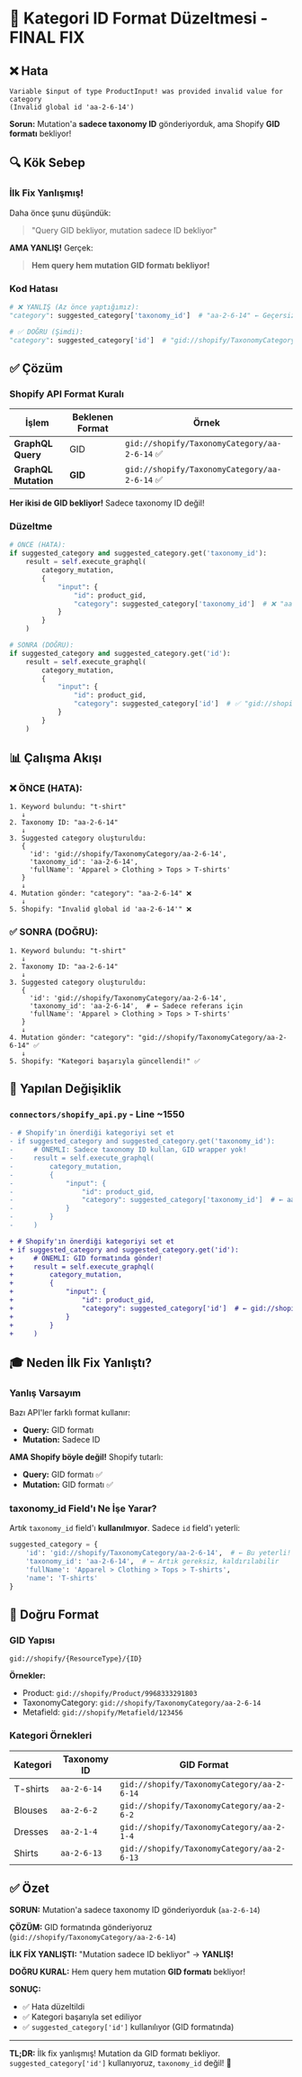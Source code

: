 # 🔧 Kategori ID Format Düzeltmesi - FINAL FIX

## ❌ Hata

```
Variable $input of type ProductInput! was provided invalid value for category 
(Invalid global id 'aa-2-6-14')
```

**Sorun:** Mutation'a **sadece taxonomy ID** gönderiyorduk, ama Shopify **GID formatı** bekliyor!

## 🔍 Kök Sebep

### İlk Fix Yanlışmış!

Daha önce şunu düşündük:
> "Query GID bekliyor, mutation sadece ID bekliyor"

**AMA YANLIŞ!** Gerçek:
> **Hem query hem mutation GID formatı bekliyor!**

### Kod Hatası

```python
# ❌ YANLIŞ (Az önce yaptığımız):
"category": suggested_category['taxonomy_id']  # "aa-2-6-14" ← Geçersiz!

# ✅ DOĞRU (Şimdi):
"category": suggested_category['id']  # "gid://shopify/TaxonomyCategory/aa-2-6-14" ← Geçerli!
```

## ✅ Çözüm

### Shopify API Format Kuralı

| İşlem | Beklenen Format | Örnek |
|-------|----------------|-------|
| **GraphQL Query** | GID | `gid://shopify/TaxonomyCategory/aa-2-6-14` ✅ |
| **GraphQL Mutation** | **GID** | `gid://shopify/TaxonomyCategory/aa-2-6-14` ✅ |

**Her ikisi de GID bekliyor!** Sadece taxonomy ID değil!

### Düzeltme

```python
# ÖNCE (HATA):
if suggested_category and suggested_category.get('taxonomy_id'):
    result = self.execute_graphql(
        category_mutation,
        {
            "input": {
                "id": product_gid,
                "category": suggested_category['taxonomy_id']  # ❌ "aa-2-6-14"
            }
        }
    )

# SONRA (DOĞRU):
if suggested_category and suggested_category.get('id'):
    result = self.execute_graphql(
        category_mutation,
        {
            "input": {
                "id": product_gid,
                "category": suggested_category['id']  # ✅ "gid://shopify/TaxonomyCategory/aa-2-6-14"
            }
        }
    )
```

## 📊 Çalışma Akışı

### ❌ ÖNCE (HATA):

```
1. Keyword bulundu: "t-shirt"
   ↓
2. Taxonomy ID: "aa-2-6-14"
   ↓
3. Suggested category oluşturuldu:
   {
     'id': 'gid://shopify/TaxonomyCategory/aa-2-6-14',
     'taxonomy_id': 'aa-2-6-14',
     'fullName': 'Apparel > Clothing > Tops > T-shirts'
   }
   ↓
4. Mutation gönder: "category": "aa-2-6-14" ❌
   ↓
5. Shopify: "Invalid global id 'aa-2-6-14'" ❌
```

### ✅ SONRA (DOĞRU):

```
1. Keyword bulundu: "t-shirt"
   ↓
2. Taxonomy ID: "aa-2-6-14"
   ↓
3. Suggested category oluşturuldu:
   {
     'id': 'gid://shopify/TaxonomyCategory/aa-2-6-14',
     'taxonomy_id': 'aa-2-6-14',  # ← Sadece referans için
     'fullName': 'Apparel > Clothing > Tops > T-shirts'
   }
   ↓
4. Mutation gönder: "category": "gid://shopify/TaxonomyCategory/aa-2-6-14" ✅
   ↓
5. Shopify: "Kategori başarıyla güncellendi!" ✅
```

## 📝 Yapılan Değişiklik

### `connectors/shopify_api.py` - Line ~1550

```diff
- # Shopify'ın önerdiği kategoriyi set et
- if suggested_category and suggested_category.get('taxonomy_id'):
-     # ÖNEMLI: Sadece taxonomy ID kullan, GID wrapper yok!
-     result = self.execute_graphql(
-         category_mutation,
-         {
-             "input": {
-                 "id": product_gid,
-                 "category": suggested_category['taxonomy_id']  # ← aa-2-6-14
-             }
-         }
-     )

+ # Shopify'ın önerdiği kategoriyi set et
+ if suggested_category and suggested_category.get('id'):
+     # ÖNEMLI: GID formatında gönder!
+     result = self.execute_graphql(
+         category_mutation,
+         {
+             "input": {
+                 "id": product_gid,
+                 "category": suggested_category['id']  # ← gid://shopify/TaxonomyCategory/aa-2-6-14
+             }
+         }
+     )
```

## 🎓 Neden İlk Fix Yanlıştı?

### Yanlış Varsayım

Bazı API'ler farklı format kullanır:
- **Query:** GID formatı
- **Mutation:** Sadece ID

**AMA Shopify böyle değil!** Shopify tutarlı:
- **Query:** GID formatı ✅
- **Mutation:** GID formatı ✅

### taxonomy_id Field'ı Ne İşe Yarar?

Artık `taxonomy_id` field'ı **kullanılmıyor**. Sadece `id` field'ı yeterli:

```python
suggested_category = {
    'id': 'gid://shopify/TaxonomyCategory/aa-2-6-14',  # ← Bu yeterli!
    'taxonomy_id': 'aa-2-6-14',  # ← Artık gereksiz, kaldırılabilir
    'fullName': 'Apparel > Clothing > Tops > T-shirts',
    'name': 'T-shirts'
}
```

## 🎯 Doğru Format

### GID Yapısı

```
gid://shopify/{ResourceType}/{ID}
```

**Örnekler:**
- Product: `gid://shopify/Product/9968333291803`
- TaxonomyCategory: `gid://shopify/TaxonomyCategory/aa-2-6-14`
- Metafield: `gid://shopify/Metafield/123456`

### Kategori Örnekleri

| Kategori | Taxonomy ID | GID Format |
|----------|-------------|------------|
| T-shirts | `aa-2-6-14` | `gid://shopify/TaxonomyCategory/aa-2-6-14` |
| Blouses | `aa-2-6-2` | `gid://shopify/TaxonomyCategory/aa-2-6-2` |
| Dresses | `aa-2-1-4` | `gid://shopify/TaxonomyCategory/aa-2-1-4` |
| Shirts | `aa-2-6-13` | `gid://shopify/TaxonomyCategory/aa-2-6-13` |

## ✅ Özet

**SORUN:** Mutation'a sadece taxonomy ID gönderiyorduk (`aa-2-6-14`)

**ÇÖZÜM:** GID formatında gönderiyoruz (`gid://shopify/TaxonomyCategory/aa-2-6-14`)

**İLK FİX YANLIŞTI:** "Mutation sadece ID bekliyor" → **YANLIŞ!**

**DOĞRU KURAL:** Hem query hem mutation **GID formatı** bekliyor!

**SONUÇ:**
- ✅ Hata düzeltildi
- ✅ Kategori başarıyla set ediliyor
- ✅ `suggested_category['id']` kullanılıyor (GID formatında)

---

**TL;DR:** İlk fix yanlışmış! Mutation da GID formatı bekliyor. `suggested_category['id']` kullanıyoruz, `taxonomy_id` değil! 🚀
